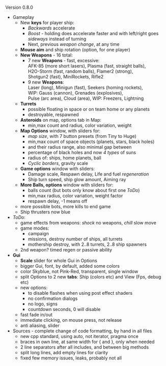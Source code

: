 Version 0.8.0

- Gameplay
   - New **keys** for player ship:  
     - *Backwards* accelerate
     - *Boost* - holding does accelerate faster
       and with left/right goes *sideways* instead of turning
     - Next, previous *weapon change*, at any time
   - **Mouse aim** and ship rotation (option, for one player)
   - **New Weapons** - 16 total:  
     - 7 new **Weapons** - fast, excessive:  
       AFK-85 (more short lasers), Plasma (fast, straight balls),  
       H2O-Storm (fast, random balls), Flamer2 (strong),  
       Shotgun2 (fast), MiniRockets, Rifle2
     - 9 new **Weapons**:  
       Laser (long), Minigun (fast), Seekers (homing rockets),  
       WIP: Gauss (cannon), Grenades (explosives),  
       Pulse (arc area), Cloud (area), WIP: Freezers, Lightning
   - **Turrets**
     - possible floating in space or on team home or any planets
     - destroyable, respawned
   - **Asteroids** on map, options tab in Map:
     - min,max count and radius, color variation, weight
   - **Map Options** window, with sliders for:  
     - *map size*, with 7 button presets (from Tiny to Huge)
     - min,max count of space objects (planets, stars, black holes)
     - and their radius range, also minimal gap between
     - percentage of black holes and now *4 types* of suns
     - radius of: ships, home planets, ball
     - *Cyclic borders*, gravity scale
   - **Game options** window with sliders:
     - Damage scale, Respawn delay, Life and fuel *regeneration*
     - Ship turn speed, ship glow amount, Aiming ray
   - **More Balls, options** window with sliders for:
     - balls count (but bots only know about first one _ToDo_)
     - min,max radius, color variation, weight factor
     - respawn delay, -1 means off
   - more possible bots, more kills to end game
   - Ship thrusters now blue
- _ToDo_:
   - game effects from weapons: *shock* no weapons, *chill* slow move
   - game modes:
     - campaign
     - missions, destroy number of ships, all turrets
     - mothership destroy, with 2..8 turrets, 2..8 ship spawners
   - 2nd weapon? timed regen or passive ability
- **Gui**
  - **Scale** slider for whole Gui in Options
  - bigger Gui, font, by default, added some colors
  - color Skyblue, not Pink-Red, transparent, single window
  - split Options to 2 new **tabs**: Ship (colors etc) and View (Fps, debug etc)
  - new options:
    - to disable flashes when using post effect shaders
    - no confirmation dialogs
    - no logo, signs
    - countdown seconds, 0 will disable
  - fast fade in/out
  - immediate clicking, on mouse press, not release
  - anti aliasing, slider
- Sources - complete change of code formatting, by hand in all files
  - new cpp standard, using auto, not iterator, pragma once
  - braces in own line, at same width for { and }, only when needed
  - 2 line separators after all includes, and between big methods
  - split long lines, add empty lines for clarity
  - fixed few memory issues, leaks, probably not all
